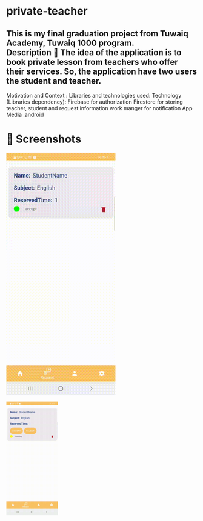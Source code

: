 # private-teacher

This is my final graduation project from Tuwaiq Academy, Tuwaiq 1000 program.<br/>
Description :scroll:
The idea of the application is to book private lesson from teachers who offer their services. So, the application have two users the student and teacher.
--
Motivation and Context :
Libraries and technologies used:
Technology (Libraries dependency):
Firebase for authorization
Firestore for storing teacher, student and request information
work manger for notification
App Media :android
# 📸 Screenshots
 ![student request](StudentRequest.gif)
 
  <img src="TeacherRequest.gif" alt="alt text" width="27%">


